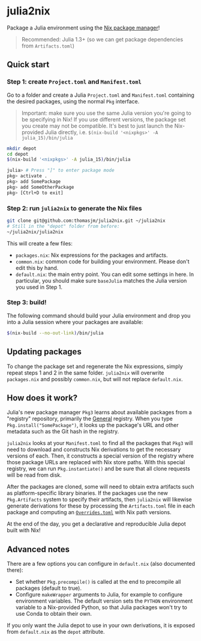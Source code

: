 
# julia2nix

Package a Julia environment using the [Nix package manager](https://nixos.org/)!

> Recommended: Julia 1.3+ (so we can get package dependencies from `Artifacts.toml`)

## Quick start

### Step 1: create `Project.toml` and `Manifest.toml`

Go to a folder and create a Julia `Project.toml` and `Manifest.toml` containing the desired packages, using the normal `Pkg` interface.

> Important: make sure you use the same Julia version you're going to be specifying in Nix!
> If you use different versions, the package set you create may not be compatible.
> It's best to just launch the Nix-provided Julia directly, i.e.
> `$(nix-build '<nixpkgs>' -A julia_15)/bin/julia`

```bash
mkdir depot
cd depot
$(nix-build '<nixpkgs>' -A julia_15)/bin/julia

julia> # Press "]" to enter package mode
pkg> activate .
pkg> add SomePackage
pkg> add SomeOtherPackage
pkg> [Ctrl+D to exit]
```
### Step 2: run `julia2nix` to generate the Nix files

```bash
git clone git@github.com:thomasjm/julia2nix.git ~/julia2nix
# Still in the "depot" folder from before:
~/julia2nix/julia2nix
```

This will create a few files:

* `packages.nix`: Nix expressions for the packages and artifacts.
* `common.nix`: common code for building your environment. Please don't edit this by hand.
* `default.nix`: the main entry point. You can edit some settings in here. In particular, you should make sure `baseJulia` matches the Julia version you used in Step 1.

### Step 3: build!

The following command should build your Julia environment and drop you into a Julia session where your packages are available:

``` bash
$(nix-build --no-out-link)/bin/julia
```

## Updating packages

To change the package set and regenerate the Nix expressions, simply repeat steps 1 and 2 in the same folder. `julia2nix` will overwrite `packages.nix` and possibly `common.nix`, but will not replace `default.nix`.

## How does it work?

Julia's new package manager `Pkg3` learns about available packages from a "registry" repository, primarily the [General](https://github.com/JuliaRegistries/General) registry. When you type `Pkg.install("SomePackage")`, it looks up the package's URL and other metadata such as the Git hash in the registry.

`julia2nix` looks at your `Manifest.toml` to find all the packages that `Pkg3` will need to download and constructs Nix derivations to get the necessary versions of each. Then, it constructs a special version of the registry where those package URLs are replaced with Nix store paths. With this special registry, we can run `Pkg.instantiate()` and be sure that all clone requests will be read from disk.

After the packages are cloned, some will need to obtain extra artifacts such as platform-specific library binaries. If the packages use the new `Pkg.Artifacts` system to specify their artifacts, then `julia2nix` will likewise generate derivations for these by processing the `Artifacts.toml` file in each package and computing an [`Overrides.toml`](https://julialang.github.io/Pkg.jl/v1/artifacts/#Overriding-artifact-locations) with Nix path versions.

At the end of the day, you get a declarative and reproducible Julia depot built with Nix!

## Advanced notes

There are a few options you can configure in `default.nix` (also documented there):

* Set whether `Pkg.precompile()` is called at the end to precompile all packages (default to true).
* Configure `makeWrapper` arguments to Julia, for example to configure environment variables. The default version sets the `PYTHON` environment variable to a Nix-provided Python, so that Julia packages won't try to use Conda to obtain their own.

If you only want the Julia depot to use in your own derivations, it is exposed from `default.nix` as the `depot` attribute.
